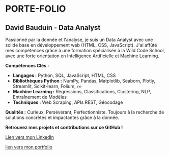 # PORTE-FOLIO

## David Bauduin - Data Analyst

Passionné par la donnée et l'analyse, je suis un Data Analyst avec une solide base en développement web (HTML, CSS, JavaScript). J'ai affûté mes compétences grâce à une formation spécialisée à la Wild Code School, avec une forte orientation en Intelligence Artificielle et Machine Learning.

**Compétences Clés :**

*   **Langages :** Python, SQL, JavaScript, HTML, CSS
*   **Bibliothèques Python :** NumPy, Pandas, Matplotlib, Seaborn, Plotly, Streamlit, Scikit-learn, Folium, `re`
*   **Machine Learning :** Régressions, Classifications, Clustering, NLP, Entraînement de Modèles
*   **Techniques :** Web Scraping, APIs REST, Géocodage

**Qualités :** Curieux, Persévérant, Perfectionniste. Toujours à la recherche de solutions concrètes et impactantes grâce à la donnée.

**Retrouvez mes projets et contributions sur ce GitHub !**

[Lien vers mon LinkedIn](https://www.linkedin.com/in/david-bauduin-2540a4334/)

[lien vers mon portfolio](https://david-bauduin-porte-folio.streamlit.app/)
